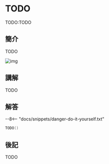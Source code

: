 # TODO

TODO:TODO

## 簡介

TODO

![img](https://imagedelivery.net/cdkaXPuFls5qlrh3GM4hfA/a1cbf380-161b-4c40-e4c8-6d02cafa3b00/public)

## 講解

TODO

## 解答

--8<-- "docs/snippets/danger-do-it-yourself.txt"

```swift linenums="1"
TODO()
```

## 後記

TODO
